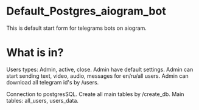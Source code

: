 # Default_Postgres_aiogram_bot

This is default start form for telegrams bots on aiogram.

# What is in?

Users types: Admin, active, close.
Admin have default settings.
Admin can start sending text, video, audio, messages for en/ru/all users.
Admin can download all telegram id's by /users.

Connection to postgresSQL.
Create all main tables by /create_db.
Main tables: all_users, users_data.
